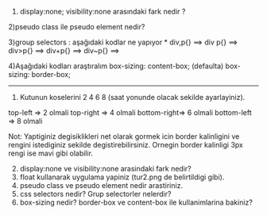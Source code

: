 
1) display:none;
visibility:none arasındaki fark nedir ?

2)pseudo class ile pseudo element nedir?

3)group selectors : aşağıdaki kodlar ne yapıyor
  *
  div,p{} ==> 
  div p{} ==> 
  div>p{} ==> 
  div+p{} ==> 
  div~p{} ==> 

4)Aşağıdaki kodları araştıralım
 box-sizing: content-box; (defaulta)
 box-sizing: border-box;
****************************************
1) Kutunun koselerini 2 4 6 8 (saat yonunde olacak sekilde ayarlayiniz).

top-left    => 2 olmali
top-right   => 4 olmali
bottom-right=> 6 olmali
bottom-left => 8 olmali

Not: Yaptiginiz degisiklikleri net olarak gormek icin border kalinligini ve rengini istediginiz sekilde degistirebilirsiniz. Ornegin border kalinligi 3px rengi ise mavi gibi olabilir.

2) display:none ve visibility:none arasindaki fark nedir?
3) float kullanarak uygulama yapiniz (tur2.png de belirtildigi gibi).
3) pseudo class ve pseudo element nedir arastiriniz. 
4) css selectors nedir? Grup selectorler nelerdir? 
5) box-sizing nedir? border-box ve content-box ile kullanimlarina bakiniz?

